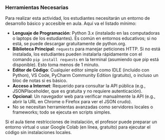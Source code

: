 ### Herramientas Necesarias
Para realizar esta actividad, los estudiantes necesitarán un entorno de desarrollo básico y accesible en aula. Aquí va el listado mínimo:

- **Lenguaje de Programación**: Python 3.x (instalado en las computadoras o laptops de los estudiantes). Es común en entornos educativos; si no está, se puede descargar gratuitamente de python.org.
- **Biblioteca Principal**: `requests` para manejar peticiones HTTP. Si no está instalada, los estudiantes pueden instalarla rápidamente con el comando `pip install requests` en la terminal (asumiendo que pip está disponible). Esto toma menos de 1 minuto.
- **Editor de Código**: Cualquier editor simple como IDLE (incluido con Python), VS Code, PyCharm Community Edition (gratuito), o incluso un bloc de notas si es básico.
- **Acceso a Internet**: Requerido para consultar la API pública (e.g., JSONPlaceholder, que es gratuita y no requiere autenticación).
- **Opcional**: Un navegador web para verificar manualmente la API (e.g., abrir la URL en Chrome o Firefox para ver el JSON crudo).
- No se necesitan herramientas avanzadas como servidores locales o frameworks; todo se ejecuta en scripts simples.

Si el aula tiene restricciones de instalación, el profesor puede preparar un entorno virtual o usar Google Colab (en línea, gratuito) para ejecutar el código sin instalaciones locales.

